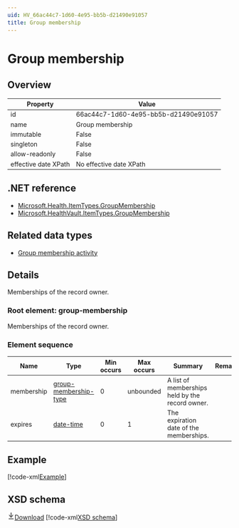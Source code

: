```yaml
---
uid: HV_66ac44c7-1d60-4e95-bb5b-d21490e91057
title: Group membership
---
```


# Group membership

## Overview

Property|Value
---|---
id|66ac44c7-1d60-4e95-bb5b-d21490e91057
name|Group membership
immutable|False
singleton|False
allow-readonly|False
effective date XPath|No effective date XPath

## .NET reference
- [Microsoft.Health.ItemTypes.GroupMembership](https://docs.microsoft.com/dotnet/api/microsoft.health.itemtypes.groupmembership)
- [Microsoft.HealthVault.ItemTypes.GroupMembership](https://docs.microsoft.com/dotnet/api/microsoft.healthvault.itemtypes.groupmembership)

## Related data types

- [Group membership activity](xref:HV_e75fa095-31ed-4b30-b5f7-463963b5e734)

## Details
Memberships of the record owner.

<a name='group-membership'></a>

### Root element: group-membership

Memberships of the record owner.

### Element sequence

Name|Type|Min occurs|Max occurs|Summary|Remarks
---|---|---|---|---|---
membership|[group-membership-type](xref:HV_3e730686-781f-4616-aa0d-817bba8eb141#group-membership-type)|0|unbounded|A list of memberships held by the record owner.|
expires|[date-time](xref:HV_File_dates#date-time)|0|1|The expiration date of the memberships.|

## Example
[!code-xml[Example](../sample-xml/66ac44c7-1d60-4e95-bb5b-d21490e91057.xml)]

## XSD schema
[![Download](/healthvault/images/download.png)Download](../xsd/group-membership.xsd)
[!code-xml[XSD schema](../xsd/group-membership.xsd)]
